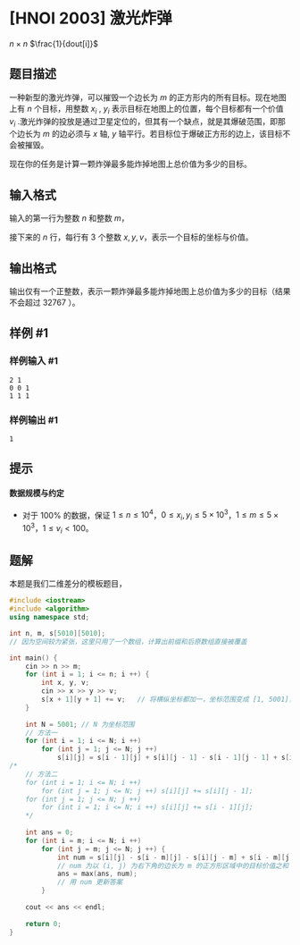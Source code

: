 # [HNOI 2003] 激光炸弹

$n\times n$
$\frac{1}{dout[i]}$
## 题目描述

一种新型的激光炸弹，可以摧毁一个边长为 $m$ 的正方形内的所有目标。现在地图上有 $n$ 个目标，用整数 $x_i$ , $y_i$ 表示目标在地图上的位置，每个目标都有一个价值 $v_i$ .激光炸弹的投放是通过卫星定位的，但其有一个缺点，就是其爆破范围，即那个边长为 $m$ 的边必须与 $x$ 轴, $y$ 轴平行。若目标位于爆破正方形的边上，该目标不会被摧毁。

现在你的任务是计算一颗炸弹最多能炸掉地图上总价值为多少的目标。

## 输入格式

输入的第一行为整数 $n$ 和整数 $m$，

接下来的 $n$ 行，每行有 $3$ 个整数 $x, y, v$，表示一个目标的坐标与价值。

## 输出格式

输出仅有一个正整数，表示一颗炸弹最多能炸掉地图上总价值为多少的目标（结果不会超过 $32767$ ）。

## 样例 #1

### 样例输入 #1

```
2 1
0 0 1
1 1 1
```

### 样例输出 #1

```
1
```

## 提示

#### 数据规模与约定

- 对于 $100\%$ 的数据，保证 $1 \le n \le 10^4$，$0 \le x_i ,y_i \le 5\times 10^3$，$1 \le m \le 5\times 10^3$，$1 \le v_i < 100$。


## 题解
本题是我们二维差分的模板题目，

```cpp
#include <iostream>
#include <algorithm>
using namespace std;

int n, m, s[5010][5010];
// 因为空间较为紧张，这里只用了一个数组，计算出前缀和后原数组直接被覆盖

int main() {
	cin >> n >> m;
	for (int i = 1; i <= n; i ++) {
		int x, y, v;
		cin >> x >> y >> v;
		s[x + 1][y + 1] += v;	// 将横纵坐标都加一，坐标范围变成 [1, 5001]，避免越界
	}
	
	int N = 5001; // N 为坐标范围
    // 方法一
	for (int i = 1; i <= N; i ++)
		for (int j = 1; j <= N; j ++)
			s[i][j] = s[i - 1][j] + s[i][j - 1] - s[i - 1][j - 1] + s[i][j];
/*	
	// 方法二
	for (int i = 1; i <= N; i ++)
		for (int j = 1; j <= N; j ++) s[i][j] += s[i][j - 1];
	for (int j = 1; j <= N; j ++)
		for (int i = 1; i <= N; i ++) s[i][j] += s[i - 1][j];
	*/
	
	int ans = 0;
	for (int i = m; i <= N; i ++)
		for (int j = m; j <= N; j ++) {
			int num = s[i][j] - s[i - m][j] - s[i][j - m] + s[i - m][j - m];
            // num 为以 (i, j) 为右下角的边长为 m 的正方形区域中的目标价值之和
			ans = max(ans, num);
            // 用 num 更新答案
		}
	
	cout << ans << endl;
	
	return 0;
}
```